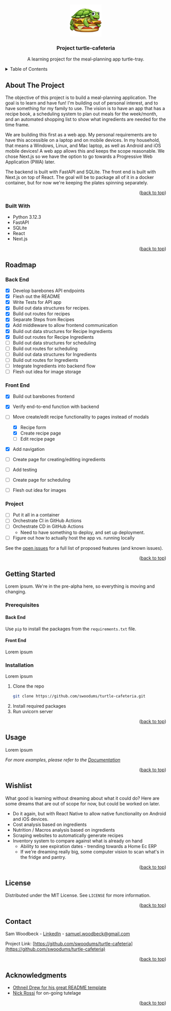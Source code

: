 <a id="readme-top"></a>
<!--
*** With gratitude, from https://github.com/othneildrew/Best-README-Template/ 
*** Thanks for checking out the Best-README-Template. If you have a suggestion
*** that would make this better, please fork the repo and create a pull request
*** or simply open an issue with the tag "enhancement".
*** Don't forget to give the project a star!
*** Thanks again! Now go create something AMAZING! :D
-->




<!-- PROJECT LOGO -->
<br />
<div align="center">
    <div>
        <a href="https://github.com/swoodums/turtle-cafeteria">
            <img src="images/turtle_burger.png" alt="Logo" width="100px">
        </a>
    </div>
    
<h3 align="center">Project turtle-cafeteria</h3>
    <p align="center">
        A learning project for the meal-planning app turtle-tray.
        <br />
    </p>
</div>



<!-- TABLE OF CONTENTS -->
<details>
  <summary>Table of Contents</summary>
  <ol>
    <li>
      <a href="#about-the-project">About The Project</a>
      <ul>
        <li><a href="#built-with">Built With</a></li>
      </ul>
    </li>
    <li>
      <a href="#getting-started">Getting Started</a>
      <ul>
        <li><a href="#prerequisites">Prerequisites</a></li>
        <li><a href="#installation">Installation</a></li>
      </ul>
    </li>
    <li><a href="#usage">Usage</a></li>
    <li><a href="#roadmap">Roadmap</a></li>
    <li><a href="#wishlist">Wishlist</a></li>
    <li><a href="#license">License</a></li>
    <li><a href="#contact">Contact</a></li>
    <li><a href="#acknowledgments">Acknowledgments</a></li>
  </ol>
</details>



<!-- ABOUT THE PROJECT -->
## About The Project

<!-- ![Product Name Screen Shot][product-screenshot] -->

The objective of this project is to build  a meal-planning application.  The goal is to learn and have fun!  I'm building out of personal interest, and to have something for my family to use.  The vision is to have an app that has a recipe book, a scheduling system to plan out meals for the week/month, and an automated shopping list to show what ingredients are needed for the time frame.

We are building this first as a web app.  My personal requirements are to have this accessible on a laptop and on mobile devices.  In my household, that means a Windows, Linux, and Mac laptop, as well as Android and iOS mobile devices!  A web app allows this and keeps the scope reasonable.  We chose Next.js so we have the option to go towards a Progressive Web Application (PWA) later.

The backend is built with FastAPI and SQLite.  The front end is built with Next.js on top of React.  The goal will be to package all of it in a docker container, but for now we're keeping the plates spinning separately.

<p align="right">(<a href="#readme-top">back to top</a>)</p>



### Built With

* Python 3.12.3
* FastAPI
* SQLite
* React
* Next.js

<p align="right">(<a href="#readme-top">back to top</a>)</p>

<!-- ROADMAP -->
## Roadmap

### Back End
- [x] Develop barebones API endpoints
- [x] Flesh out the README
- [x] Write Tests for API app
- [x] Build out data structures for recipes.
- [x] Build out routes for recipes
- [x] Separate Steps from Recipes
- [x] Add middleware to allow frontend communication
- [x] Build out data structures for Recipe Ingredients
- [x] Build out routes for Recipe Ingredients
- [ ] Build out data structures for scheduling
- [ ] Build out routes for scheduling
- [ ] Build out data structures for Ingredients
- [ ] Build out routes for Ingredients
- [ ] Integrate Ingredients into backend flow
- [ ] Flesh out idea for image storage

### Front End
- [x] Build out barebones frontend
- [x] Verify end-to-end function with backend
- [ ] Move create/edit recipe functionality to pages instead of modals
  - [x] Recipe form
  - [x] Create recipe page
  - [ ] Edit recipe page
- [x] Add navigation
- [ ] Create page for creating/editing ingredients
- [ ] Add testing
- [ ] Create page for scheduling
- [ ] Flesh out idea for images


### Project
- [ ] Put it all in a container
- [ ] Orchestrate CI in GitHub Actions
- [ ] Orchestrate CD in GitHub Actions
    - Need to have something to deploy, and set up deployment.
- [ ] Figure out how to actually host the app vs. running locally

See the [open issues](https://github.com/swoodums/turtle-cafeteria/issues) for a full list of proposed features (and known issues).

<p align="right">(<a href="#readme-top">back to top</a>)</p>

<!-- GETTING STARTED -->
## Getting Started

Lorem ipsum.  We're in the pre-alpha here, so everything is moving and changing.

### Prerequisites

#### Back End
Use `pip` to install the packages from the `requirements.txt` file.

#### Front End
Lorem ipsum

### Installation

Lorem ipsum

1. Clone the repo
   ```bash
   git clone https://github.com/swoodums/turtle-cafeteria.git
   ```
2. Install required packages
3. Run uvicorn server

<p align="right">(<a href="#readme-top">back to top</a>)</p>



<!-- USAGE EXAMPLES -->
## Usage

Lorem ipsum

_For more examples, please refer to the [Documentation](https://example.com)_

<p align="right">(<a href="#readme-top">back to top</a>)</p>

<!-- WISHLIST -->
## Wishlist

What good is learning without dreaming about what it could do?  Here are some dreams that are out of scope for now, but could be worked on later.
* Do it again, but with React Native to allow native functionality on Android and iOS devices.
* Cost analysis based on ingredients
* Nutrition / Macros analysis based on ingredients
* Scraping websites to automatically generate recipes
* Inventory system to compare against what is already on hand
  * Ability to see expiration dates - trending towards a Home Ec ERP
  * If we're dreaming really big, some computer vision to scan what's in the fridge and pantry.

<p align="right">(<a href="#readme-top">back to top</a>)</p>

<!-- LICENSE -->
## License

Distributed under the MIT License. See `LICENSE` for more information.

<p align="right">(<a href="#readme-top">back to top</a>)</p>



<!-- CONTACT -->
## Contact

Sam Woodbeck - [LinkedIn](https://www.linkedin.com/in/samuel-woodbeck-25224230) -  samuel.woodbeck@gmail.com

Project Link: [https://github.com/swoodums/turtle-cafeteria](https://github.com/swoodums/turtle-cafeteria)

<p align="right">(<a href="#readme-top">back to top</a>)</p>



<!-- ACKNOWLEDGMENTS -->
## Acknowledgments

* [Othneil Drew for his great README template](https://github.com/othneildrew)
* [Nick Rossi](https://github.com/NicholasARossi) for on-going tutelage

<p align="right">(<a href="#readme-top">back to top</a>)</p>



<!-- MARKDOWN LINKS & IMAGES -->
<!-- https://www.markdownguide.org/basic-syntax/#reference-style-links -->
[product-screenshot]: images/screenshot.png